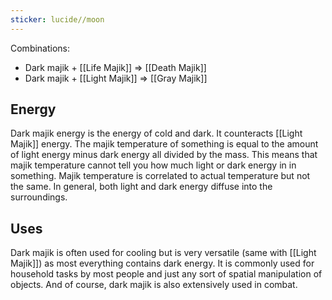 ```yaml
---
sticker: lucide//moon
---
```

Combinations:
- Dark majik + [[Life Majik]] ⇒  [[Death Majik]]
- Dark majik + [[Light Majik]] => [[Gray Majik]]

## Energy
Dark majik energy is the energy of cold and dark. It counteracts [[Light Majik]] energy. The majik temperature of something is equal to the amount of light energy minus dark energy all divided by the mass. This means that majik temperature cannot tell you how much light or dark energy in in something. Majik temperature is correlated to actual temperature but not the same. In general, both light and dark energy diffuse into the surroundings.

## Uses
Dark majik is often used for cooling but is very versatile (same with [[Light Majik]]) as most everything contains dark energy. It is commonly used for household tasks by most people and just any sort of spatial manipulation of objects. And of course, dark majik is also extensively used in combat.